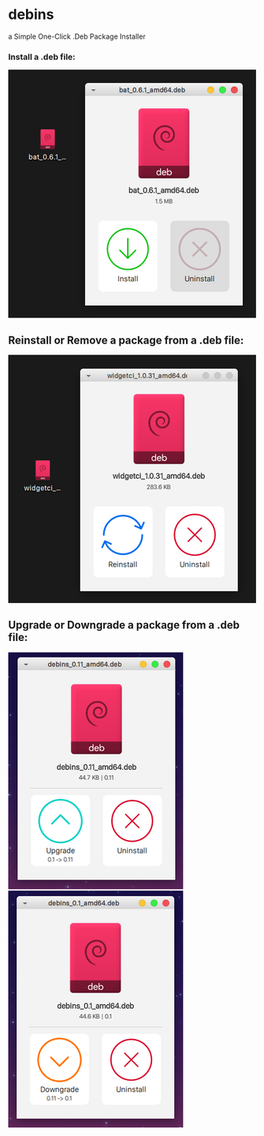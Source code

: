 # debins
a Simple One-Click .Deb Package Installer

### Install a .deb file:
![Image](https://raw.githubusercontent.com/eminfedar/debins/dev-unstable/debins2.png)

## Reinstall or Remove a package from a .deb file:
![Image](https://raw.githubusercontent.com/eminfedar/debins/dev-unstable/debins1.png)

## Upgrade or Downgrade a package from a .deb file:
![Image](https://raw.githubusercontent.com/eminfedar/debins/dev-unstable/debins3.png) ![Image](https://raw.githubusercontent.com/eminfedar/debins/dev-unstable/debins4.png)